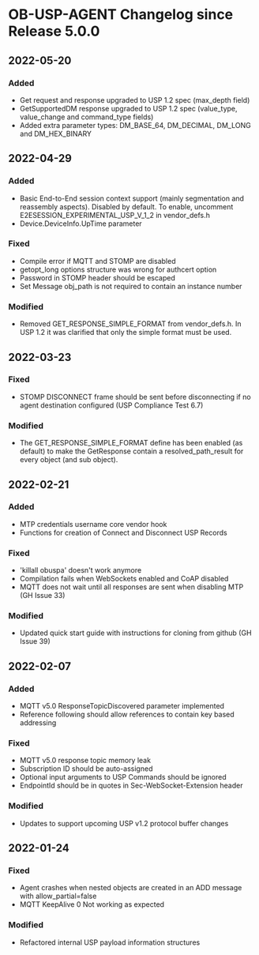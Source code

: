 # OB-USP-AGENT Changelog since Release 5.0.0

## 2022-05-20
### Added
- Get request and response upgraded to USP 1.2 spec (max_depth field)
- GetSupportedDM response upgraded to USP 1.2 spec (value_type, value_change and command_type fields)
- Added extra parameter types: DM_BASE_64, DM_DECIMAL, DM_LONG and DM_HEX_BINARY

## 2022-04-29

### Added
- Basic End-to-End session context support (mainly segmentation and reassembly aspects). Disabled by default. To enable, uncomment E2ESESSION_EXPERIMENTAL_USP_V_1_2 in vendor_defs.h
- Device.DeviceInfo.UpTime parameter

### Fixed
- Compile error if MQTT and STOMP are disabled
- getopt_long options structure was wrong for authcert option
- Password in STOMP header should be escaped
- Set Message obj_path is not required to contain an instance number

### Modified
- Removed GET_RESPONSE_SIMPLE_FORMAT from vendor_defs.h. In USP 1.2 it was clarified that only the simple format must be used.


## 2022-03-23

### Fixed
- STOMP DISCONNECT frame should be sent before disconnecting if no agent destination configured (USP Compliance Test 6.7)

### Modified
- The GET_RESPONSE_SIMPLE_FORMAT define has been enabled (as default) to make the GetResponse contain a resolved_path_result for every object (and sub object).



## 2022-02-21

### Added
- MTP credentials username core vendor hook
- Functions for creation of Connect and Disconnect USP Records

### Fixed
- 'killall obuspa' doesn't work anymore
- Compilation fails when WebSockets enabled and CoAP disabled
- MQTT does not wait until all responses are sent when disabling MTP (GH Issue 33)

### Modified
- Updated quick start guide with instructions for cloning from github (GH Issue 39)



## 2022-02-07

### Added
- MQTT v5.0 ResponseTopicDiscovered parameter implemented
- Reference following should allow references to contain key based addressing

### Fixed
- MQTT v5.0 response topic memory leak
- Subscription ID should be auto-assigned
- Optional input arguments to USP Commands should be ignored
- EndpointId should be in quotes in Sec-WebSocket-Extension header

### Modified
- Updates to support upcoming USP v1.2 protocol buffer changes



## 2022-01-24

### Fixed
- Agent crashes when nested objects are created in an ADD message with allow_partial=false
- MQTT KeepAlive 0 Not working as expected

### Modified
- Refactored internal USP payload information structures





